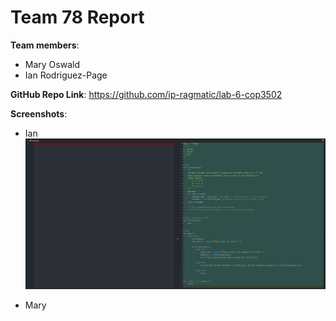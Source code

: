 # Team 78 Report

**Team members**:

- Mary Oswald
- Ian Rodriguez-Page

**GitHub Repo Link**: <https://github.com/ip-ragmatic/lab-6-cop3502>

**Screenshots**:

- Ian ![Screenshot](images/ian-diff.png "Ian Screenshot")

- Mary
